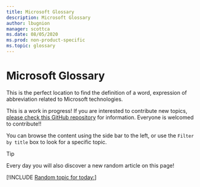 ```yaml
---
title: Microsoft Glossary
description: Microsoft Glossary
author: lbugnion
manager: scottca
ms.date: 08/05/2020
ms.prod: non-product-specific
ms.topic: glossary
---
```


# Microsoft Glossary

This is the perfect location to find the definition of a word, expression of abbreviation related to Microsoft technologies.

This is a work in progress! If you are interested to contribute new topics, [please check this GitHub repository](http://gslb.ch/gloss-repo) for information. Everyone is welcomed to contribute!!

You can browse the content using the side bar to the left, or use the `Filter by title` box to look for a specific topic.

> [!TIP]
> Every day you will also discover a new random article on this page!

[!INCLUDE [Random topic for today:](./topic/serverless/index.md)]
